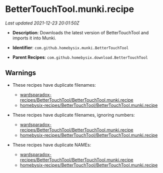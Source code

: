 # BetterTouchTool.munki.recipe

_Last updated 2021-12-23 20:01:50Z_

- **Description**: Downloads the latest version of BetterTouchTool and imports it into Munki.

- **Identifier**: `com.github.homebysix.munki.BetterTouchTool`

- **Parent Recipes**: `com.github.homebysix.download.BetterTouchTool`


## Warnings

- These recipes have duplicate filenames:
    - [wardsparadox-recipes/BetterTouchTool/BetterTouchTool.munki.recipe](/autopkg-dupe-tracker/wardsparadox-recipes/BetterTouchTool/BetterTouchTool.munki.recipe)
    - [homebysix-recipes/BetterTouchTool/BetterTouchTool.munki.recipe](/autopkg-dupe-tracker/homebysix-recipes/BetterTouchTool/BetterTouchTool.munki.recipe)

- These recipes have duplicate filenames, ignoring numbers:
    - [wardsparadox-recipes/BetterTouchTool/BetterTouchTool.munki.recipe](/autopkg-dupe-tracker/wardsparadox-recipes/BetterTouchTool/BetterTouchTool.munki.recipe)
    - [homebysix-recipes/BetterTouchTool/BetterTouchTool.munki.recipe](/autopkg-dupe-tracker/homebysix-recipes/BetterTouchTool/BetterTouchTool.munki.recipe)

- These recipes have duplicate NAMEs:
    - [wardsparadox-recipes/BetterTouchTool/BetterTouchTool.munki.recipe](/autopkg-dupe-tracker/wardsparadox-recipes/BetterTouchTool/BetterTouchTool.munki.recipe)
    - [homebysix-recipes/BetterTouchTool/BetterTouchTool.munki.recipe](/autopkg-dupe-tracker/homebysix-recipes/BetterTouchTool/BetterTouchTool.munki.recipe)